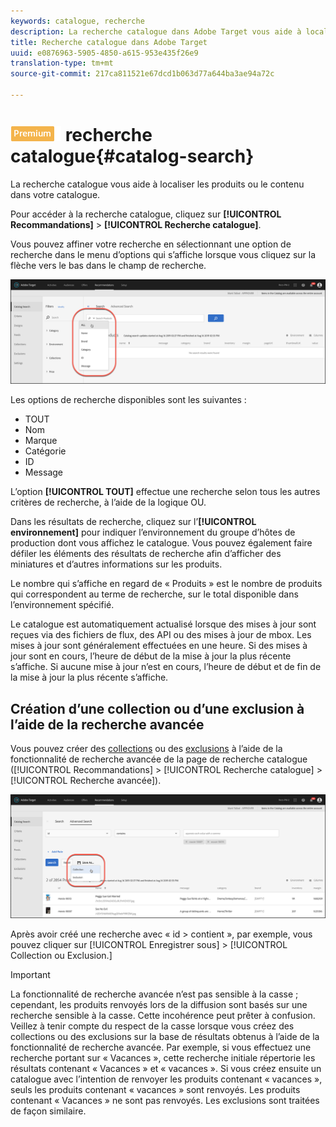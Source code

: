 ```yaml
---
keywords: catalogue, recherche
description: La recherche catalogue dans Adobe Target vous aide à localiser les produits ou le contenu dans votre catalogue.
title: Recherche catalogue dans Adobe Target
uuid: e0876963-5905-4850-a615-953e435f26e9
translation-type: tm+mt
source-git-commit: 217ca811521e67dcd1b063d77a644ba3ae94a72c

---
```



# ![Premium](/help/assets/premium.png) recherche catalogue{#catalog-search}

La recherche catalogue vous aide à localiser les produits ou le contenu dans votre catalogue.

Pour accéder à la recherche catalogue, cliquez sur **[!UICONTROL Recommandations]** &gt; **[!UICONTROL Recherche catalogue]**.

Vous pouvez affiner votre recherche en sélectionnant une option de recherche dans le menu d’options qui s’affiche lorsque vous cliquez sur la flèche vers le bas dans le champ de recherche.

![](assets/searchproductsmenu.png)

Les options de recherche disponibles sont les suivantes :

* TOUT
* Nom
* Marque
* Catégorie
* ID
* Message

L’option **[!UICONTROL TOUT]** effectue une recherche selon tous les autres critères de recherche, à l’aide de la logique OU.

Dans les résultats de recherche, cliquez sur l’**[!UICONTROL environnement]** pour indiquer l’environnement du groupe d’hôtes de production dont vous affichez le catalogue. [](/help/administrating-target/hosts.md) Vous pouvez également faire défiler les éléments des résultats de recherche afin d’afficher des miniatures et d’autres informations sur les produits.

Le nombre qui s’affiche en regard de « Produits » est le nombre de produits qui correspondent au terme de recherche, sur le total disponible dans l’environnement spécifié.

Le catalogue est automatiquement actualisé lorsque des mises à jour sont reçues via des fichiers de flux, des API ou des mises à jour de mbox. Les mises à jour sont généralement effectuées en une heure. Si des mises à jour sont en cours, l’heure de début de la mise à jour la plus récente s’affiche. Si aucune mise à jour n’est en cours, l’heure de début et de fin de la mise à jour la plus récente s’affiche.

## Création d’une collection ou d’une exclusion à l’aide de la recherche avancée

Vous pouvez créer des [collections](/help/c-recommendations/c-products/collections.md) ou des [exclusions](/help/c-recommendations/c-products/exclusions.md) à l’aide de la fonctionnalité de recherche avancée de la page de recherche catalogue ([!UICONTROL Recommandations] &gt; [!UICONTROL Recherche catalogue] &gt; [!UICONTROL Recherche avancée]).

![Enregistrer sous](/help/c-recommendations/c-products/assets/save-as.png)

Après avoir créé une recherche avec « id &gt; contient », par exemple, vous pouvez cliquer sur [!UICONTROL Enregistrer sous] &gt; [!UICONTROL Collection ou Exclusion.]

>[!IMPORTANT]
>
>La fonctionnalité de recherche avancée n’est pas sensible à la casse ; cependant, les produits renvoyés lors de la diffusion sont basés sur une recherche sensible à la casse. Cette incohérence peut prêter à confusion. Veillez à tenir compte du respect de la casse lorsque vous créez des collections ou des exclusions sur la base de résultats obtenus à l’aide de la fonctionnalité de recherche avancée. Par exemple, si vous effectuez une recherche portant sur « Vacances », cette recherche initiale répertorie les résultats contenant « Vacances » et « vacances ». Si vous créez ensuite un catalogue avec l’intention de renvoyer les produits contenant « vacances », seuls les produits contenant « vacances » sont renvoyés. Les produits contenant « Vacances » ne sont pas renvoyés. Les exclusions sont traitées de façon similaire.

